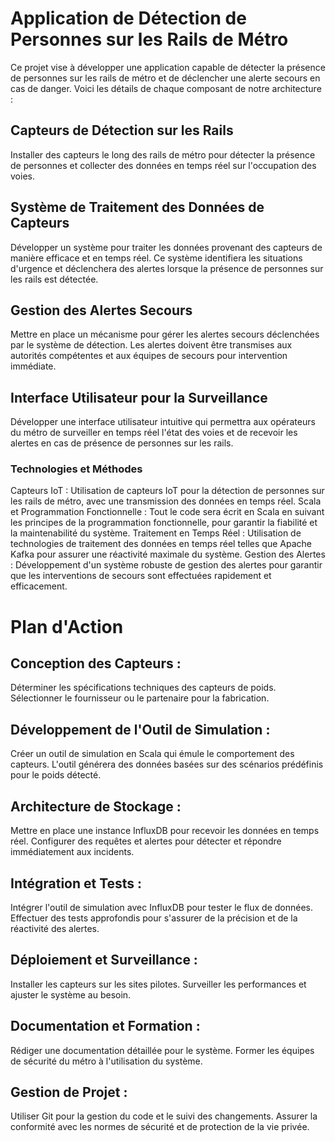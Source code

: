 # Application de Détection de Personnes sur les Rails de Métro

Ce projet vise à développer une application capable de détecter la présence de personnes sur les rails de métro et de déclencher une alerte secours en cas de danger. Voici les détails de chaque composant de notre architecture :

## Capteurs de Détection sur les Rails
Installer des capteurs le long des rails de métro pour détecter la présence de personnes et collecter des données en temps réel sur l'occupation des voies.

## Système de Traitement des Données de Capteurs
Développer un système pour traiter les données provenant des capteurs de manière efficace et en temps réel. Ce système identifiera les situations d'urgence et déclenchera des alertes lorsque la présence de personnes sur les rails est détectée.

## Gestion des Alertes Secours
Mettre en place un mécanisme pour gérer les alertes secours déclenchées par le système de détection. Les alertes doivent être transmises aux autorités compétentes et aux équipes de secours pour intervention immédiate.

## Interface Utilisateur pour la Surveillance
Développer une interface utilisateur intuitive qui permettra aux opérateurs du métro de surveiller en temps réel l'état des voies et de recevoir les alertes en cas de présence de personnes sur les rails.
   
### Technologies et Méthodes
Capteurs IoT : Utilisation de capteurs IoT pour la détection de personnes sur les rails de métro, avec une transmission des données en temps réel.
Scala et Programmation Fonctionnelle : Tout le code sera écrit en Scala en suivant les principes de la programmation fonctionnelle, pour garantir la fiabilité et la maintenabilité du système.
Traitement en Temps Réel : Utilisation de technologies de traitement des données en temps réel telles que Apache Kafka pour assurer une réactivité maximale du système.
Gestion des Alertes : Développement d'un système robuste de gestion des alertes pour garantir que les interventions de secours sont effectuées rapidement et efficacement.

# Plan d'Action
## Conception des Capteurs :
Déterminer les spécifications techniques des capteurs de poids.
Sélectionner le fournisseur ou le partenaire pour la fabrication.
## Développement de l'Outil de Simulation :
Créer un outil de simulation en Scala qui émule le comportement des capteurs.
L'outil générera des données basées sur des scénarios prédéfinis pour le poids détecté.
## Architecture de Stockage :
Mettre en place une instance InfluxDB pour recevoir les données en temps réel.
Configurer des requêtes et alertes pour détecter et répondre immédiatement aux incidents.
## Intégration et Tests :
Intégrer l'outil de simulation avec InfluxDB pour tester le flux de données.
Effectuer des tests approfondis pour s'assurer de la précision et de la réactivité des alertes.
## Déploiement et Surveillance :
Installer les capteurs sur les sites pilotes.
Surveiller les performances et ajuster le système au besoin.
## Documentation et Formation :
Rédiger une documentation détaillée pour le système.
Former les équipes de sécurité du métro à l'utilisation du système.
## Gestion de Projet :
Utiliser Git pour la gestion du code et le suivi des changements.
Assurer la conformité avec les normes de sécurité et de protection de la vie privée.